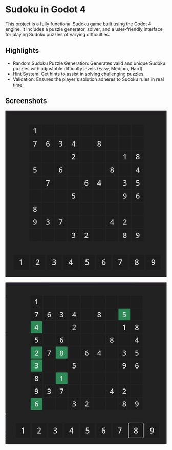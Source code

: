 # Sudoku in Godot 4

This project is a fully functional Sudoku game built using the Godot 4 engine. It includes a puzzle generator, solver, and a user-friendly interface for playing Sudoku puzzles of varying difficulties.

## Highlights

- Random Sudoku Puzzle Generation: Generates valid and unique Sudoku puzzles with adjustable difficulty levels (Easy, Medium, Hard).
- Hint System: Get hints to assist in solving challenging puzzles.
- Validation: Ensures the player's solution adheres to Sudoku rules in real time.

## Screenshots

![Demo 1](./sceenshots/1.jpg)

![Demo 2](./sceenshots/2.jpg)
